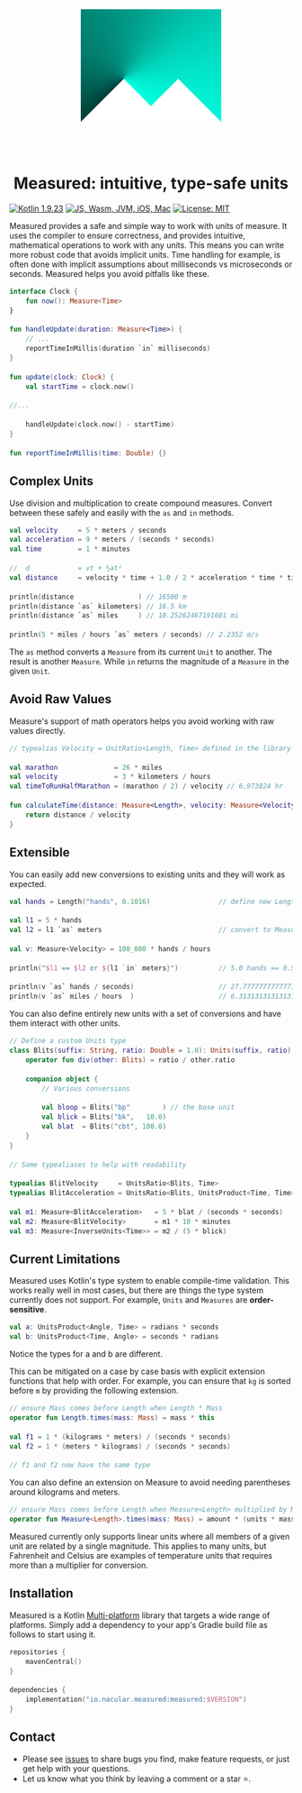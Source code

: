 <div style="text-align:center"><img src="docs/img/measured.png" alt="measured" style="height:200px;margin-bottom:50px"></div>
<div style="text-align:center"><h1>Measured: intuitive, type-safe units</h1></div>

[![Kotlin 1.9.23](https://img.shields.io/badge/Kotlin_1.9.23-blue.svg?style=for-the-badge&logo=kotlin&logoColor=white)](http://kotlinlang.org)
[![JS, Wasm, JVM, iOS, Mac](https://img.shields.io/badge/JS%2C_Wasm%2C_JVM%2C_iOS%2C_Mac-purple?style=for-the-badge&logo=kotlin&logoColor=white)](https://kotlinlang.org/docs/js-overview.html)
[![License: MIT](https://img.shields.io/badge/MIT_License-green.svg?style=for-the-badge)](https://github.com/nacular/measured/blob/master/LICENSE)

Measured provides a safe and simple way to work with units of measure. It uses the compiler to ensure correctness, and provides intuitive, mathematical operations to work with any units. This means you can write more robust code that avoids implicit units. Time handling for example, is often done with implicit assumptions about milliseconds vs microseconds or seconds. Measured helps you avoid pitfalls like these.

```kotlin
interface Clock {
    fun now(): Measure<Time>
}

fun handleUpdate(duration: Measure<Time>) {
    // ...
    reportTimeInMillis(duration `in` milliseconds)
}

fun update(clock: Clock) {
    val startTime = clock.now()

//...

    handleUpdate(clock.now() - startTime)
}

fun reportTimeInMillis(time: Double) {}
```

## Complex Units

Use division and multiplication to create compound measures. Convert between these safely and easily with the `as` and `in` methods.

```kotlin
val velocity     = 5 * meters / seconds
val acceleration = 9 * meters / (seconds * seconds)
val time         = 1 * minutes

//  d            = vt + ½at²
val distance     = velocity * time + 1.0 / 2 * acceleration * time * time

println(distance                ) // 16500 m
println(distance `as` kilometers) // 16.5 km
println(distance `as` miles     ) // 10.25262467191601 mi

println(5 * miles / hours `as` meters / seconds) // 2.2352 m/s
```

The `as` method converts a `Measure` from its current `Unit` to another. The result is another `Measure`. While `in` returns the magnitude of a `Measure` in the given `Unit`.

## Avoid Raw Values

Measure's support of math operators helps you avoid working with raw values directly.

```kotlin
// typealias Velocity = UnitRatio<Length, Time> defined in the library

val marathon              = 26 * miles
val velocity              = 3 * kilometers / hours
val timeToRunHalfMarathon = (marathon / 2) / velocity // 6.973824 hr

fun calculateTime(distance: Measure<Length>, velocity: Measure<Velocity>): Measure<Time> {
    return distance / velocity
}
```

## Extensible

You can easily add new conversions to existing units and they will work as expected.

```kotlin
val hands = Length("hands", 0.1016)                 // define new Length unit

val l1 = 5 * hands
val l2 = l1 `as` meters                             // convert to Measure with new unit

val v: Measure<Velocity> = 100_000 * hands / hours

println("$l1 == $l2 or ${l1 `in` meters}")          // 5.0 hands == 0.508 m or 0.508

println(v `as` hands / seconds)                     // 27.77777777777778 hands/s
println(v `as` miles / hours  )                     // 6.313131313131313 mi/hr
```

You can also define entirely new units with a set of conversions and have them interact with other units.

```kotlin
// Define a custom Units type
class Blits(suffix: String, ratio: Double = 1.0): Units(suffix, ratio) {
    operator fun div(other: Blits) = ratio / other.ratio

    companion object {
        // Various conversions

        val bloop = Blits("bp"        ) // the base unit
        val blick = Blits("bk",   10.0)
        val blat  = Blits("cbt", 100.0)
    }
}

// Some typealiases to help with readability

typealias BlitVelocity     = UnitsRatio<Blits, Time>
typealias BlitAcceleration = UnitsRatio<Blits, UnitsProduct<Time, Time>>

val m1: Measure<BlitAcceleration>   = 5 * blat / (seconds * seconds)
val m2: Measure<BlitVelocity>       = m1 * 10 * minutes
val m3: Measure<InverseUnits<Time>> = m2 / (5 * blick)
```

## Current Limitations

Measured uses Kotlin's type system to enable compile-time validation. This works really well in most cases, but there
are things the type system currently does not support. For example, `Units` and `Measures` are **order-sensitive**.

```kotlin
val a: UnitsProduct<Angle, Time> = radians * seconds
val b: UnitsProduct<Time, Angle> = seconds * radians
```

Notice the types for a and b are different.

This can be mitigated on a case by case basis with explicit extension functions that help with order. For example,
you can ensure that `kg` is sorted before `m` by providing the following extension.

```kotlin
// ensure Mass comes before Length when Length * Mass
operator fun Length.times(mass: Mass) = mass * this

val f1 = 1 * (kilograms * meters) / (seconds * seconds)
val f2 = 1 * (meters * kilograms) / (seconds * seconds)

// f1 and f2 now have the same type
```

You can also define an extension on Measure to avoid needing parentheses around kilograms and meters.

```kotlin
// ensure Mass comes before Length when Measure<Length> multiplied by Mass
operator fun Measure<Length>.times(mass: Mass) = amount * (units * mass)
```

Measured currently only supports linear units where all members of a given unit are related by a single magnitude. This
applies to many units, but Fahrenheit and Celsius are examples of temperature units that requires more than a multiplier
for conversion.


## Installation

Measured is a Kotlin [Multi-platform](https://kotlinlang.org/docs/multiplatform-get-started.html) library that targets a wide range of platforms. Simply add a dependency to your app's Gradle build file as follows to start using it.

```kotlin
repositories {
    mavenCentral()
}

dependencies {
    implementation("io.nacular.measured:measured:$VERSION")
}
```

## Contact

- Please see [issues](https://github.com/nacular/measured/issues) to share bugs you find, make feature requests, or just get help with your questions.
- Let us know what you think by leaving a comment or a star ⭐️.
